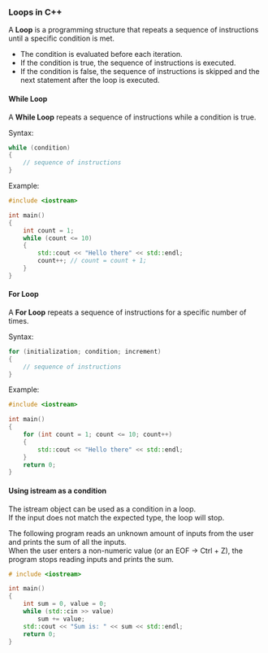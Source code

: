 ### Loops in C++

A **Loop** is a programming structure that repeats a sequence of instructions until a specific condition is met.
- The condition is evaluated before each iteration.
- If the condition is true, the sequence of instructions is executed.
- If the condition is false, the sequence of instructions is skipped and the next statement after the loop is executed.

#### While Loop

A **While Loop** repeats a sequence of instructions while a condition is true.

Syntax:
```cpp
while (condition)
{
    // sequence of instructions
}
```

Example:
```cpp
#include <iostream>

int main()
{
    int count = 1;
    while (count <= 10)
    {
        std::cout << "Hello there" << std::endl;
        count++; // count = count + 1;
    }
}
```

#### For Loop
A **For Loop** repeats a sequence of instructions for a specific number of times.

Syntax:
```cpp
for (initialization; condition; increment)
{
    // sequence of instructions
}
```

Example:
```cpp
#include <iostream>

int main()
{
    for (int count = 1; count <= 10; count++)
    {
        std::cout << "Hello there" << std::endl;
    }
    return 0;
}
```

#### Using istream as a condition

The istream object can be used as a condition in a loop.<br>
If the input does not match the expected type, the loop will stop.

The following program reads an unknown amount of inputs from the user and prints the sum of all the inputs.<br>
When the user enters a non-numeric value (or an EOF -> Ctrl + Z), the program stops reading inputs and prints the sum.

```cpp
# include <iostream>

int main()
{
    int sum = 0, value = 0;
    while (std::cin >> value)
        sum += value;
    std::cout << "Sum is: " << sum << std::endl;
    return 0;
}
```